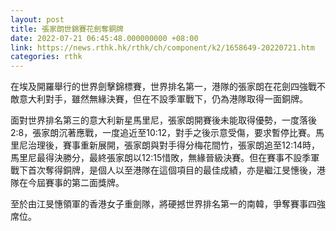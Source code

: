 ```yaml
---
layout: post
title: 張家朗世錦賽花劍奪銅牌
date: 2022-07-21 06:45:48.000000000 +08:00
link: https://news.rthk.hk/rthk/ch/component/k2/1658649-20220721.htm
categories: rthk
---
```


在埃及開羅舉行的世界劍擊錦標賽，世界排名第一，港隊的張家朗在花劍四強戰不敵意大利對手，雖然無緣決賽，但在不設季軍戰下，仍為港隊取得一面銅牌。

面對世界排名第三的意大利新星馬里尼，張家朗開賽後未能取得優勢，一度落後2:8，張家朗沉著應戰，一度追近至10:12，對手之後示意受傷，要求暫停比賽。馬里尼治理後，賽事重新展開，張家朗與對手得分梅花間竹，張家朗追至12:14時，馬里尼最得決勝分，最終張家朗以12:15惜敗，無緣晉級決賽。但在賽事不設季軍戰下首次奪得銅牌，是個人以至港隊在這個項目的最佳成績，亦是繼江旻憓後，港隊在今屆賽事的第二面獎牌。

至於由江旻憓領軍的香港女子重劍隊，將硬撼世界排名第一的南韓，爭奪賽事四強席位。
